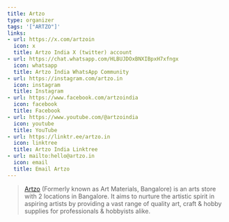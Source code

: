 ```yaml
---
title: Artzo
type: organizer
tags: '["ARTZO"]'
links:
- url: https://x.com/artzoin
  icon: x
  title: Artzo India X (twitter) account
- url: https://chat.whatsapp.com/HLBUJDOxBNXIBpxH7xfngx
  icon: whatsapp
  title: Artzo India WhatsApp Community
- url: https://instagram.com/artzo.in
  icon: instagram
  title: Instagram
- url: https://www.facebook.com/artzoindia
  icon: facebook
  title: Facebook
- url: https://www.youtube.com/@artzoindia
  icon: youtube
  title: YouTube
- url: https://linktr.ee/artzo.in
  icon: linktree
  title: Artzo India Linktree
- url: mailto:hello@artzo.in
  icon: email
  title: Email Artzo
--- 
```


> [Artzo](https://www.artzo.in/) (Formerly known as Art Materials, Bangalore)
  is an arts store with 2 locations in Bangalore. It aims to nurture the
  artistic spirit in aspiring artists by providing a vast range of quality
  art, craft & hobby supplies for professionals & hobbyists alike.
